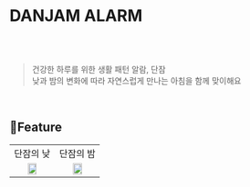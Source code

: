# DANJAM ALARM
</br>
</br>

> 건강한 하루를 위한 생활 패턴 알람, 단잠 </br>
> 낮과 밤의 변화에 따라 자연스럽게 만나는 아침을 함께 맞이해요 </br>

</br>

## 📱Feature

<table>
 <tr>
    <td align="center"> 단잠의 낮 </td>
    <td align="center"> 단잠의 밤 </td>
</tr> 
<td align="center">  
<img src="https://github.com/yunwkgus/DanjamAlarm/assets/52576276/4656786a-6f34-4e19-9bf4-4b7012d67d16" width="50%"></td>
<td align="center">
<img src="https://github.com/yunwkgus/DanjamAlarm/assets/52576276/2daa1660-3bff-434b-a7f1-9011c33a74d1" width="50%"></td>
</table>

</br>
